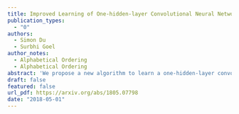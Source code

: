 ```yaml
---
title: Improved Learning of One-hidden-layer Convolutional Neural Networks with Overlaps
publication_types:
  - "0"
authors:
  - Simon Du
  - Surbhi Goel
author_notes:
  - Alphabetical Ordering
  - Alphabetical Ordering
abstract: 'We propose a new algorithm to learn a one-hidden-layer convolutional neural network where both the convolutional weights and the outputs weights are parameters to be learned. Our algorithm works for a general class of (potentially overlapping) patches, including commonly used structures for computer vision tasks. Our algorithm draws ideas from (1) isotonic regression for learning neural networks and (2) landscape analysis of non-convex matrix factorization problems. We believe these findings may inspire further development in designing provable algorithms for learning neural networks and other complex models.'
draft: false
featured: false
url_pdf: https://arxiv.org/abs/1805.07798
date: "2018-05-01"
---
```

